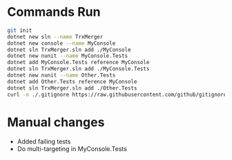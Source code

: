 # Commands Run
```bash
git init
dotnet new sln --name TrxMerger
dotnet new console --name MyConsole
dotnet sln TrxMerger.sln add ./MyConsole
dotnet new nunit --name MyConsole.Tests
dotnet add MyConsole.Tests reference MyConsole
dotnet sln TrxMerger.sln add ./MyConsole.Tests
dotnet new nunit --name Other.Tests
dotnet add Other.Tests reference MyConsole
dotnet sln TrxMerger.sln add ./Other.Tests
curl -o ./.gitignore https://raw.githubusercontent.com/github/gitignore/main/VisualStudio.gitignore
```

# Manual changes
- Added failing tests
- Do multi-targeting in MyConsole.Tests